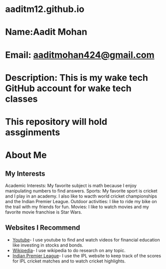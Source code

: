 # aaditm12.github.io
# Name:Aadit Mohan
# Email: aaditmohan424@gmail.com
# Description: This is my wake tech GitHub account for wake tech classes
# This repository will hold assginments
# About Me
## My Interests
Academic Interests: My favorite subject is math because I enjoy manipulating numbers to find answers. 
Sports: My favorite sport is cricket and I play in an academy. I also like to wacth world cricket championships and the Indian Premier League.
Outdoor activities: I like to ride my bike on the trail with my friends for fun. 
Movies: I like to watch movies and my favorite movie franchise is Star Wars.
## Websites I Recommend
- [Youtube](https://www.youtube.com)- I use youtube to find and watch videos for financial education like investing in stocks and bonds. 
- [Wikipedia](https://www.wikipedia.org)- I use wikipedia to do research on any topic. 
- [Indian Premier League](https://www.iplt20.com)- I use the IPL website to keep track of the scores for IPL cricket matches and to watch cricket highlights.
